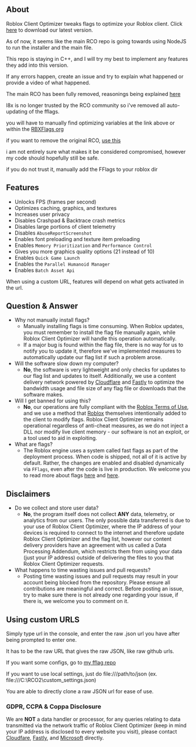 ## About

Roblox Client Optimizer tweaks flags to optimize your Roblox client. Click [here](https://github.com/fheahdythdr/rco-but-it-uses-different-fflags/releases) to download our latest version.

As of now, it seems like the main RCO repo is going towards using NodeJS to run the installer and the main file.

This repo is staying in C++, and I will try my best to implement any features they add into this version.

If any errors happen, create an issue and try to explain what happened or provide a video of what happened.

The main RCO has been fully removed, reasonings being explained [here](https://cw.rfo.sh/)

l8x is no longer trusted by the RCO community so i've removed all auto-updating of the fflags.

you will have to manually find optimizing variables at the link above or within the [RBXFlags org](https://github.com/rbxflags)

if you want to remove the original RCO, [use this](https://github.com/Knewest/Remove-RCO2.exe-Completely)

i am not entirely sure what makes it be considered compromised, however my code should hopefully still be safe.

if you do not trust it, manually add the FFlags to your roblox dir

## Features

- Unlocks FPS (frames per second)
- Optimizes caching, graphics, and textures
- Increases user privacy
- Disables Crashpad & Backtrace crash metrics
- Disables large portions of client telemetry
- Disables `AbuseReportScreenshot`
- Enables font preloading and texture item preloading
- Enables `Memory Prioritization` and `Performance Control`
- Gives you more graphics quality options (21 instead of 10)
- Enables `Quick Game Launch`
- Enables the `Parallel Humanoid Manager`
- Enables `Batch Asset Api`

When using a custom URL, features will depend on what gets activated in the url.

## Question & Answer

- Why not manually install flags?
  - Manually installing flags is time consuming. When Roblox updates, you must remember to install the flag file manually again, while Roblox Client Optimizer will handle this operation automatically.
  - If a major bug is found within the flag file, there is no way for us to notify you to update it, therefore we've implemented measures to automatically update our flag list if such a problem arose.
- Will the software slow down my computer?
  - **No**, the software is very lightweight and only checks for updates to our flag list and updates to itself. Additionally, we use a content delivery network powered by [Cloudflare](https://www.cloudflare.com) and [Fastly](https://www.fastly.com) to optimize the bandwidth usage and file size of any flag file or downloads that the software makes.
- Will I get banned for using this?
  - **No**, our operations are fully compliant with the [Roblox Terms of Use](https://help.roblox.com/hc/articles/115004647846-Roblox-Terms-of-Use), and we use a method that [Roblox](https://www.roblox.com) themselves intentionally added to the client to modify flags. Roblox Client Optimizer remains operational regardless of anti-cheat measures, as we do not inject a DLL nor modify live client memory - our software is not an exploit, or a tool used to aid in exploiting.
- What are flags?
  - The Roblox engine uses a system called fast flags as part of the deployment process. When code is shipped, not all of it is active by default. Rather, the changes are enabled and disabled dynamically via `FFlags`, even after the code is live in production. We welcome you to read more about flags [here](https://devforum.roblox.com/t/254517) and [here](https://github.com/MaximumADHD/Roblox-FFlag-Tracker).

## Disclaimers

- Do we collect and store user data?
  - **No**, the program itself does not collect **ANY** data, telemetry, or analytics from our users. The only possible data transferred is due to your use of Roblox Client Optimizer, where the IP address of your devices is required to connect to the internet and therefore update Roblox Client Optimizer and the flag list, however our content delivery providers have an agreement with us called a Data Processing Addendum, which restricts them from using your data (just your IP address) outside of delivering the files to you that Roblox Client Optimizer requests.
- What happens to time wasting issues and pull requests?
  - Posting time wasting issues and pull requests may result in your account being blocked from the repository. Please ensure all contributions are meaningful and correct. Before posting an issue, try to make sure there is not already one regarding your issue, if there is, we welcome you to comment on it.

## Using custom URLS

Simply type url in the console, and enter the raw .json url you have after being prompted to enter one.

It has to be the raw URL that gives the raw JSON, like raw github urls.

If you want some configs, go to [my fflag repo](https://github.com/fheahdythdr/rco-fflags)

If you want to use local settings, just do file:///path/to/json (ex. file:///C:\RCO2\custom_settings.json)

You are able to directly clone a raw JSON url for ease of use.

### GDPR, CCPA & Coppa Disclosure

We are **NOT** a data handler or processor, for any queries relating to data transmitted via the network traffic of Roblox Client Optimizer (keep in mind your IP address is disclosed to every website you visit), please contact [Cloudfare](https://www.cloudfare.com), [Fastly](https://www.fastly.com), and [Microsoft](https://www.microsoft.com) directly.
